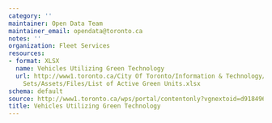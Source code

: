 ```yaml
---
category: ''
maintainer: Open Data Team
maintainer_email: opendata@toronto.ca
notes: ''
organization: Fleet Services
resources:
- format: XLSX
  name: Vehicles Utilizing Green Technology
  url: http://www1.toronto.ca/City Of Toronto/Information & Technology/Open Data/Data
    Sets/Assets/Files/List of Active Green Units.xlsx
schema: default
source: http://www1.toronto.ca/wps/portal/contentonly?vgnextoid=d91849698bf24510VgnVCM10000071d60f89RCRD&vgnextchannel=1a66e03bb8d1e310VgnVCM10000071d60f89RCRD
title: Vehicles Utilizing Green Technology
---
```

